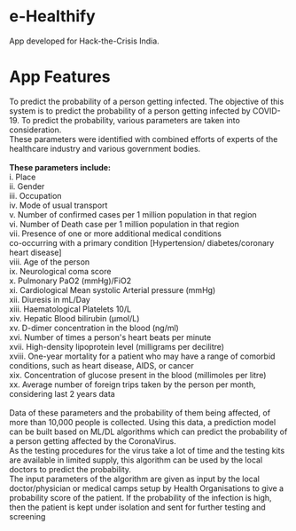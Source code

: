# e-Healthify
App developed for Hack-the-Crisis India.
# App Features
To predict the probability of a person getting infected.
The objective of this system is to predict the probability of a person getting infected by COVID-19.
To predict the probability, various parameters are taken into consideration. \
These parameters were identified with combined efforts of experts of the healthcare industry and various government bodies.\
\
 **These parameters include:** \
 i.          Place\
 ii.          Gender\
 iii.          Occupation\
 iv.          Mode of usual transport\
 v.          Number of confirmed cases per 1 million population in that region\
vi.          Number of Death case per 1 million population in that region\
 vii.          Presence of one or more additional medical conditions\
co-occurring with a primary condition [Hypertension/ diabetes/coronary heart disease]\
 viii.          Age of the person\
ix.          Neurological coma score\
x.          Pulmonary PaO2 (mmHg)/FiO2\
xi.          Cardiological Mean systolic Arterial pressure (mmHg)\
xii.          Diuresis in mL/Day\
 xiii.       Haematological Platelets 10/L\
xiv.          Hepatic Blood bilirubin (µmol/L)\
 xv.          D-dimer concentration in the blood (ng/ml)\
xvi.          Number of times a person's heart beats per minute\
xvii.          High-density lipoprotein level (milligrams per decilitre)\
xviii.          One-year mortality for a patient who may have a range of comorbid conditions, such as heart disease, AIDS, or cancer\
xix.          Concentration of glucose present in the blood (millimoles per litre)\
xx.          Average number of foreign trips taken by the person per month, considering last 2 years data\
\
Data of these parameters and the probability of them being affected, of more than 10,000 people is collected.
Using this data, a prediction model can be built based on ML/DL algorithms which can predict the probability of a person getting affected by the CoronaVirus.\
As the testing procedures for the virus take a lot of time and the testing kits are available in limited supply, this algorithm can be used by the local doctors to predict the probability.\
 The input parameters of the algorithm are given as input by the local doctor/physician or medical camps setup by Health Organisations to give a probability score of the patient.
If the probability of the infection is high, then the patient is kept under isolation and sent for further testing and screening
